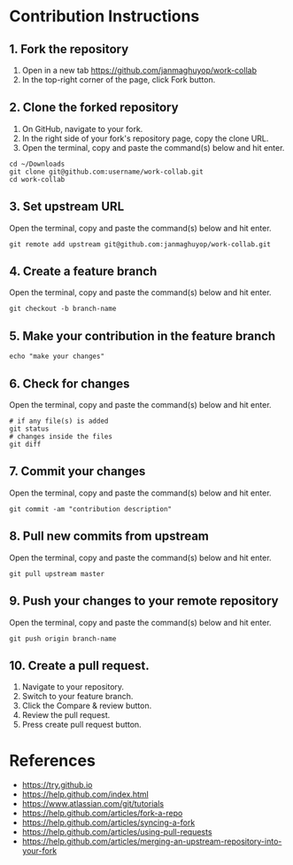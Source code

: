 # Contribution Instructions

## 1. Fork the repository
1. Open in a new tab https://github.com/janmaghuyop/work-collab
2. In the top-right corner of the page, click Fork button.

## 2. Clone the forked repository
1. On GitHub, navigate to your fork.
2. In the right side of your fork's repository page, copy the clone URL.
3. Open the terminal, copy and paste the command(s) below and hit enter.
```
cd ~/Downloads
git clone git@github.com:username/work-collab.git
cd work-collab
```

## 3. Set upstream URL
Open the terminal, copy and paste the command(s) below and hit enter.
```
git remote add upstream git@github.com:janmaghuyop/work-collab.git
```

## 4. Create a feature branch
Open the terminal, copy and paste the command(s) below and hit enter.
```
git checkout -b branch-name

```

## 5. Make your contribution in the feature branch
```
echo "make your changes"
```

## 6. Check for changes
Open the terminal, copy and paste the command(s) below and hit enter.
```
# if any file(s) is added
git status
# changes inside the files
git diff
```

## 7. Commit your changes
Open the terminal, copy and paste the command(s) below and hit enter.
```
git commit -am "contribution description"
```

## 8. Pull new commits from upstream
Open the terminal, copy and paste the command(s) below and hit enter.
```
git pull upstream master
```

## 9. Push your changes to your remote repository
Open the terminal, copy and paste the command(s) below and hit enter.
```
git push origin branch-name
```

## 10. Create a pull request.
1. Navigate to your repository.
2. Switch to your feature branch.
3. Click the Compare & review button.
4. Review the pull request.
5. Press create pull request button.


# References
- https://try.github.io
- https://help.github.com/index.html
- https://www.atlassian.com/git/tutorials
- https://help.github.com/articles/fork-a-repo
- https://help.github.com/articles/syncing-a-fork
- https://help.github.com/articles/using-pull-requests
- https://help.github.com/articles/merging-an-upstream-repository-into-your-fork
